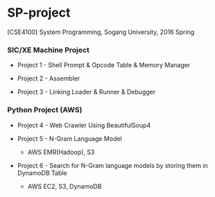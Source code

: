 # SP-project
[CSE4100] System Programming, Sogang University, 2016 Spring


### SIC/XE Machine Project

- Project 1 - Shell Prompt & Opcode Table & Memory Manager

- Project 2 - Assembler

- Project 3 - Linking Loader & Runner & Debugger


### Python Project (AWS)

- Project 4 - Web Crawler Using BeautifulSoup4 

- Project 5 - N-Gram Language Model  
    - AWS EMR(Hadoop), S3

- Project 6 - Search for N-Gram language models by storing them in DynamoDB Table  
    - AWS EC2, S3, DynamoDB
